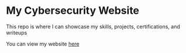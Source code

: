 # My Cybersecurity Website

This repo is where I can showcase my skills, projects, certifications, and writeups

You can view my website [here](https://j17m.github.io)
